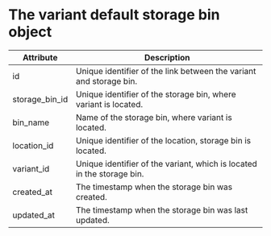 # The variant default storage bin object

| Attribute      | Description                                                            |
| -------------- | ---------------------------------------------------------------------- |
| id             | Unique identifier of the link between the variant and storage bin.     |
| storage_bin_id | Unique identifier of the storage bin, where variant is located.        |
| bin_name       | Name of the storage bin, where variant is located.                     |
| location_id    | Unique identifier of the location, storage bin is located.             |
| variant_id     | Unique identifier of the variant, which is located in the storage bin. |
| created_at     | The timestamp when the storage bin was created.                        |
| updated_at     | The timestamp when the storage bin was last updated.                   |
